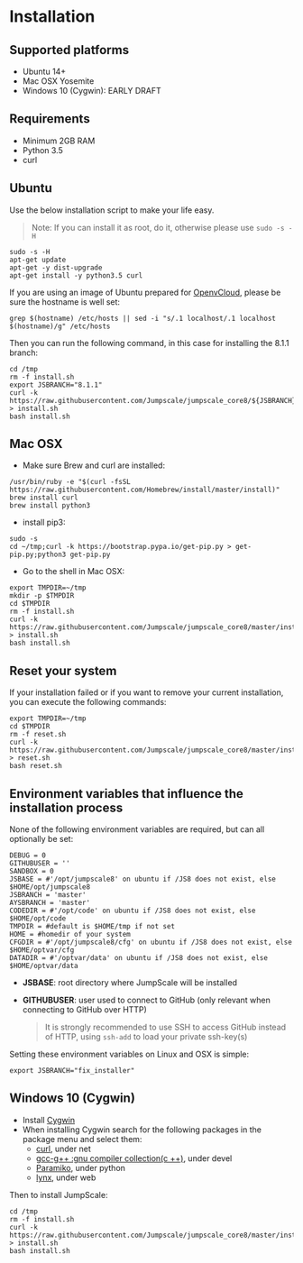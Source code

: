 # Installation

## Supported platforms

- Ubuntu 14+
- Mac OSX Yosemite
- Windows 10 (Cygwin): EARLY DRAFT

## Requirements

- Minimum 2GB RAM
- Python 3.5
- curl

## Ubuntu

Use the below installation script to make your life easy.

> Note: If you can install it as root, do it, otherwise please use `sudo -s -H`

```shell
sudo -s -H
apt-get update
apt-get -y dist-upgrade
apt-get install -y python3.5 curl
```

If you are using an image of Ubuntu prepared for [OpenvCloud](https://gig.gitbooks.io/ovcdoc_public/content/), please be sure the hostname is well set:

```
grep $(hostname) /etc/hosts || sed -i "s/.1 localhost/.1 localhost $(hostname)/g" /etc/hosts
```

Then you can run the following command, in this case for installing the 8.1.1 branch:

```shell
cd /tmp
rm -f install.sh
export JSBRANCH="8.1.1"
curl -k https://raw.githubusercontent.com/Jumpscale/jumpscale_core8/${JSBRANCH}/install/install.sh > install.sh
bash install.sh
```

## Mac OSX

- Make sure Brew and curl are installed:

```
/usr/bin/ruby -e "$(curl -fsSL https://raw.githubusercontent.com/Homebrew/install/master/install)"
brew install curl
brew install python3
```

- install pip3:

```
sudo -s
cd ~/tmp;curl -k https://bootstrap.pypa.io/get-pip.py > get-pip.py;python3 get-pip.py
```

- Go to the shell in Mac OSX:

```shell
export TMPDIR=~/tmp
mkdir -p $TMPDIR
cd $TMPDIR
rm -f install.sh
curl -k https://raw.githubusercontent.com/Jumpscale/jumpscale_core8/master/install/install.sh > install.sh
bash install.sh
```


## Reset your system

If your installation failed or if you want to remove your current installation, you can execute the following commands:

```shell
export TMPDIR=~/tmp
cd $TMPDIR
rm -f reset.sh
curl -k https://raw.githubusercontent.com/Jumpscale/jumpscale_core8/master/install/reset.sh > reset.sh
bash reset.sh
```


##  Environment variables that influence the installation process

None of the following environment variables are required, but can all optionally be set:

```
DEBUG = 0
GITHUBUSER = ''
SANDBOX = 0
JSBASE = #'/opt/jumpscale8' on ubuntu if /JS8 does not exist, else $HOME/opt/jumpscale8
JSBRANCH = 'master'
AYSBRANCH = 'master'
CODEDIR = #'/opt/code' on ubuntu if /JS8 does not exist, else $HOME/opt/code
TMPDIR = #default is $HOME/tmp if not set
HOME = #homedir of your system
CFGDIR = #'/opt/jumpscale8/cfg' on ubuntu if /JS8 does not exist, else $HOME/optvar/cfg
DATADIR = #'/optvar/data' on ubuntu if /JS8 does not exist, else $HOME/optvar/data

```

- **JSBASE**: root directory where JumpScale will be installed
- **GITHUBUSER**: user used to connect to GitHub (only relevant when connecting to GitHub over HTTP)

  > It is strongly recommended to use SSH to access GitHub instead of HTTP, using ```ssh-add``` to load your private ssh-key(s)

Setting these environment variables on Linux and OSX is simple:

```
export JSBRANCH="fix_installer"
```

## Windows 10 (Cygwin)

 - Install [Cygwin](https://cygwin.com/install.html)
 - When installing Cygwin search for the following packages in the package menu and select them:
     - [curl](https://curl.haxx.se/), under net
     - [gcc-g++ :gnu compiler collection(c ++)](https://en.wikipedia.org/wiki/GNU_Compiler_Collection), under devel
     - [Paramiko](http://www.paramiko.org/), under python
     - [lynx](http://lynx.browser.org/lynx.html), under web

Then to install JumpScale:

```shell
cd /tmp
rm -f install.sh
curl -k https://raw.githubusercontent.com/Jumpscale/jumpscale_core8/master/install/install.sh > install.sh
bash install.sh
```
